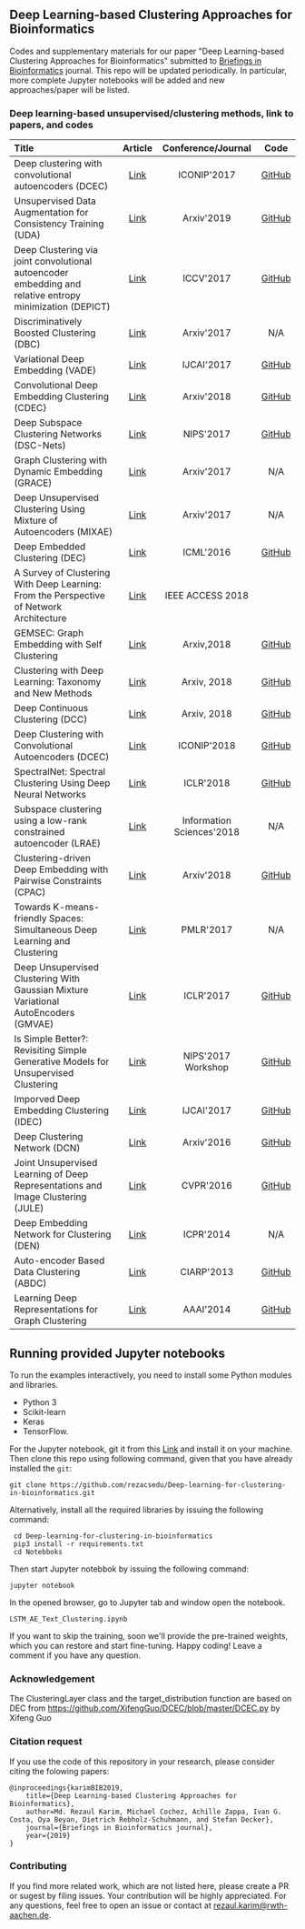 ## Deep Learning-based Clustering Approaches for Bioinformatics
Codes and supplementary materials for our paper "Deep Learning-based Clustering Approaches for Bioinformatics" submitted to [Briefings in Bioinformatics](https://academic.oup.com/bib) journal. This repo will be updated periodically. In particular, more complete Jupyter notebooks will be added and new approaches/paper will be listed. 

### Deep learning-based unsupervised/clustering methods, link to papers, and codes
|    Title    |  Article  |  Conference/Journal | Code |
|  :---------  | :------:  | :------: | :------: |
| Deep clustering with convolutional autoencoders (DCEC) | [Link](https://xifengguo.github.io/papers/ICONIP17-DCEC.pdf) | ICONIP'2017 |  [GitHub](https://github.com/XifengGuo/DCEC) |
| Unsupervised Data Augmentation for Consistency Training (UDA) | [Link](https://arxiv.org/pdf/1904.12848.pdf) | Arxiv'2019 |  [GitHub](https://github.com/google-research/uda) |
| Deep Clustering via joint convolutional autoencoder embedding and relative entropy minimization (DEPICT) | [Link](https://arxiv.org/pdf/1704.06327.pdf) | ICCV'2017 |  [GitHub](https://github.com/herandy/DEPICT) |
| Discriminatively Boosted Clustering (DBC) | [Link](https://arxiv.org/pdf/1703.07980.pdf) | Arxiv'2017 | N/A|
| Variational Deep Embedding (VADE) | [Link](https://arxiv.org/pdf/1611.05148.pdf) | IJCAI'2017 |  [GitHub](https://github.com/slim1017/VaDE) |
| Convolutional Deep Embedding Clustering (CDEC} | [Link](https://arxiv.org/pdf/1805.12218.pdf) | Arxiv'2018 |  [GitHub](https://github.com/rezacsedu/Recurrent-Deep-Embedding-Networks) |
| Deep Subspace Clustering Networks (DSC-Nets) | [Link](http://papers.nips.cc/paper/6608-deep-subspace-clustering-networks.pdf) | NIPS'2017 |[GitHub](https://github.com/panji1990/Deep-subspace-clustering-networks) |
| Graph Clustering with Dynamic Embedding (GRACE) | [Link](https://arxiv.org/pdf/1712.08249.pdf) | Arxiv'2017 | N/A |
| Deep Unsupervised Clustering Using Mixture of Autoencoders (MIXAE) | [Link](https://arxiv.org/pdf/1712.07788.pdf) | Arxiv'2017 |N/A |
|  Deep Embedded Clustering (DEC) | [Link](http://proceedings.mlr.press/v48/xieb16.pdf) |   ICML'2016  | [GitHub](https://github.com/piiswrong/dec) |
|  A Survey of Clustering With Deep Learning: From the Perspective of Network Architecture | [Link](https://ieeexplore.ieee.org/stamp/stamp.jsp?arnumber=8412085)  |  IEEE ACCESS 2018  |  |
|  GEMSEC: Graph Embedding with Self Clustering  | [Link](https://arxiv.org/pdf/1802.03997.pdf) | Arxiv,2018  | [GitHub](https://github.com/benedekrozemberczki/GEMSEC) |
|  Clustering with Deep Learning: Taxonomy and New Methods | [Link](https://arxiv.org/pdf/1801.07648.pdf)  |  Arxiv, 2018 |  [GitHub](https://github.com/elieJalbout/Clustering-with-Deep-learning)  |
| Deep Continuous Clustering (DCC) | [Link](https://arxiv.org/pdf/1803.01449.pdf) | Arxiv, 2018 | [GitHub](https://github.com/shahsohil/DCC) |
| Deep Clustering with Convolutional Autoencoders (DCEC) | [Link](https://xifengguo.github.io/papers/ICONIP17-DCEC.pdf) | ICONIP'2018 | [GitHub](https://github.com/XifengGuo/DCEC) |
| SpectralNet: Spectral Clustering Using Deep Neural Networks | [Link](https://openreview.net/pdf?id=HJ_aoCyRZ) | ICLR'2018 | [GitHub](https://github.com/KlugerLab/SpectralNet) |
| Subspace clustering using a low-rank constrained autoencoder (LRAE) | [Link](https://www.sciencedirect.com/science/article/pii/S0020025517309659) | Information Sciences'2018 | N/A|
| Clustering-driven Deep Embedding with Pairwise Constraints (CPAC) | [Link](https://arxiv.org/pdf/1803.08457.pdf) | Arxiv'2018 |  [GitHub](https://github.com/sharonFogel/CPAC) |
|  Towards K-means-friendly Spaces: Simultaneous Deep Learning and Clustering | [Link](https://arxiv.org/pdf/1610.04794.pdf)  |  PMLR'2017  |  N/A  |
| Deep Unsupervised Clustering With Gaussian Mixture Variational AutoEncoders (GMVAE) | [Link](https://arxiv.org/pdf/1611.02648.pdf)| ICLR'2017 | [GitHub](https://github.com/Nat-D/GMVAE)| N/A |
|  Is Simple Better?: Revisiting Simple Generative Models for Unsupervised Clustering | [Link](https://ic.unicamp.br/~adin/downloads/pubs/AriasFigueroa2017a.pdf)  |  NIPS'2017 Workshop  |  [GitHub](https://github.com/jariasf/clustering-nips-2017)  |
|      Imporved Deep Embedding Clustering (IDEC) | [Link](https://www.ijcai.org/proceedings/2017/0243.pdf)   |   IJCAI'2017  |  [GitHub](https://github.com/XifengGuo/IDEC) |
| Deep Clustering Network (DCN) | [Link](https://arxiv.org/pdf/1610.04794v1.pdf)  | Arxiv'2016 | [GitHub](https://github.com/boyangumn/DCN-New) | N/A|
| Joint Unsupervised Learning of Deep Representations and Image Clustering (JULE) | [Link](https://arxiv.org/pdf/1604.03628.pdf) | CVPR'2016 |   [GitHub](https://github.com/jwyang/JULE.torch) |
| Deep Embedding Network for Clustering (DEN) | [Link](https://ieeexplore.ieee.org/document/6976982/) | ICPR'2014 | N/A|
| Auto-encoder Based Data Clustering (ABDC) | [Link](http://nlpr-web.ia.ac.cn/english/irds/People/lwang/M-MCG_EN/Publications/2013/CFS2013CIARP.pdf) | CIARP'2013 |  [GitHub](https://github.com/KellerJordan/Autoencoder-Clustering) |
| Learning Deep Representations for Graph Clustering | [Link](https://www.aaai.org/ocs/index.php/AAAI/AAAI14/paper/viewFile/8527/8571) |  AAAI'2014 | [GitHub](https://github.com/quinngroup/deep-representations-clustering) |

## Running provided Jupyter notebooks
To run the examples interactively, you need to install some Python modules and libraries. 

* Python 3
* Scikit-learn
* Keras 
* TensorFlow.

For the Jupyter notebook, git it from this [Link](https://jupyter.readthedocs.io/en/latest/install.html) and install it on your machine. Then clone this repo using following command, given that you have already installed the `git`: 

```
git clone https://github.com/rezacsedu/Deep-learning-for-clustering-in-bioinformatics.git
```
Alternatively, install all the required libraries by issuing the following command: 
```
 cd Deep-learning-for-clustering-in-bioinformatics
 pip3 install -r requirements.txt
 cd Notebboks
 ```
Then start Jupyter notebbok by issuing the following command: 
```
jupyter notebook
```
In the opened browser, go to Jupyter tab and window open the notebook. 
```
LSTM_AE_Text_Clustering.ipynb
```
If you want to skip the training, soon we'll provide the pre-trained weights, which you can restore and start fine-tuning. Happy coding! Leave a comment if you have any question.

### Acknowledgement
The ClusteringLayer class and the target_distribution function are based on DEC from https://github.com/XifengGuo/DCEC/blob/master/DCEC.py by Xifeng Guo

### Citation request
If you use the code of this repository in your research, please consider citing the folowing papers:

    @inproceedings{karimBIB2019,
        title={Deep Learning-based Clustering Approaches for Bioinformatics},
        author=Md. Rezaul Karim, Michael Cochez, Achille Zappa, Ivan G. Costa, Oya Beyan, Dietrich Rebholz-Schuhmann, and Stefan Decker},
        journal={Briefings in Bioinformatics journal},
        year={2019}
    }

### Contributing
If you find more related work, which are not listed here, please create a PR or sugest by filing issues. Your contribution will be highly appreciated. For any questions, feel free to open an issue or contact at rezaul.karim@rwth-aachen.de. 
